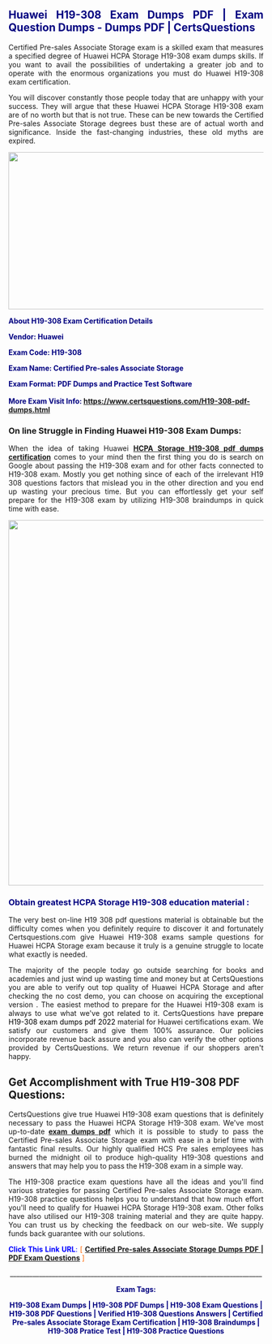 <h2 style="text-align: justify;"><span style="color: #000080;">Huawei H19-308 Exam Dumps PDF | Exam Question Dumps - Dumps PDF | CertsQuestions</span></h2>
<p style="text-align: justify;">Certified Pre-sales Associate Storage exam is a skilled exam that measures a specified degree of Huawei HCPA Storage H19-308 exam dumps skills. If you want to avail the possibilities of undertaking a greater job and to operate with the enormous organizations you must do Huawei H19-308 exam certification.</p>
<p style="text-align: justify;">You will discover constantly those people today that are unhappy with your success. They will argue that these Huawei HCPA Storage H19-308 exam are of no worth but that is not true. These can be new towards the Certified Pre-sales Associate Storage degrees bust these are of actual worth and significance. Inside the fast-changing industries, these old myths are expired.</p>
<p><img style="display: block; margin-left: auto; margin-right: auto;" src="https://i.imgur.com/eaP4ae9.png" width="840" height="310" /></p>
<p><span style="color: #000080;"><strong>About H19-308 Exam Certification Details</strong></span></p>
<p><span style="color: #000080;"><strong>Vendor: Huawei<br /></strong></span></p>
<p><span style="color: #000080;"><strong>Exam Code: H19-308</strong></span></p>
<p><span style="color: #000080;"><strong>Exam Name: Certified Pre-sales Associate Storage</strong></span></p>
<p><span style="color: #000080;"><strong>Exam Format: PDF Dumps and Practice Test Software<br /><br />More Exam Visit Info: <span style="color: #ff6600;"><a href="https://www.certsquestions.com/H19-308-pdf-dumps.html">https://www.certsquestions.com/H19-308-pdf-dumps.html</a></span></strong></span></p>
<h3>On line Struggle in Finding Huawei H19-308 Exam Dumps:</h3>
<p style="text-align: justify;">When the idea of taking Huawei <a href="https://www.certsquestions.com/H19-308-pdf-dumps.html"><strong>HCPA Storage H19-308 pdf dumps certification</strong></a> comes to your mind then the first thing you do is search on Google about passing the H19-308 exam and for other facts connected to H19-308 exam. Mostly you get nothing since of each of the irrelevant H19 308 questions factors that mislead you in the other direction and you end up wasting your precious time. But you can effortlessly get your self prepare for the H19-308 exam by utilizing H19-308 braindumps in quick time with ease.</p>
<p><a href="https://www.certsquestions.com/H19-308-pdf-dumps.html"><img style="display: block; margin-left: auto; margin-right: auto;" src="https://i.imgur.com/pxhoKQ2.png" width="720" /></a></p>
<h3><span style="color: #000080;">Obtain greatest HCPA Storage H19-308 education material :</span></h3>
<p style="text-align: justify;">The very best on-line H19 308 pdf questions material is obtainable but the difficulty comes when you definitely require to discover it and fortunately Certsquestions.com give Huawei H19-308 exams sample questions for Huawei HCPA Storage exam because it truly is a genuine struggle to locate what exactly is needed.</p>
<p style="text-align: justify;">The majority of the people today go outside searching for books and academies and just wind up wasting time and money but at CertsQuestions you are able to verify out top quality of Huawei HCPA Storage and after checking the no cost demo, you can choose on acquiring the exceptional version . The easiest method to prepare for the Huawei H19-308 exam is always to use what we've got related to it. CertsQuestions have <span style="color: #000000;">prepare H19-308 exam dumps pdf 2022</span> material for Huawei certifications exam. We satisfy our customers and give them 100% assurance. Our policies incorporate revenue back assure and you also can verify the other options provided by CertsQuestions. We return revenue if our shoppers aren't happy.</p>
<h2>Get Accomplishment with True H19-308 PDF Questions:</h2>
<p style="text-align: justify;">CertsQuestions give true Huawei H19-308 exam questions that is definitely necessary to pass the Huawei HCPA Storage H19-308 exam. We've most up-to-date<strong>&nbsp;<a href="https://www.certsquestions.com/">exam dumps pdf</a></strong>&nbsp;which it is possible to study to pass the Certified Pre-sales Associate Storage exam with ease in a brief time with fantastic final results. Our highly qualified HCS Pre sales employees has burned the midnight oil to produce high-quality H19-308 questions and answers that may help you to pass the H19-308 exam in a simple way.</p>
<p style="text-align: justify;">The H19-308 practice exam questions have all the ideas and you'll find various strategies for passing Certified Pre-sales Associate Storage exam. H19-308 practice questions helps you to understand that how much effort you'll need to qualify for Huawei HCPA Storage H19-308 exam. Other folks have also utilised our H19-308 training material and they are quite happy. You can trust us by checking the feedback on our web-site. We supply funds back guarantee with our solutions.</p>
<p style="text-align: justify;"><span style="color: #0000ff;"><strong>Click This Link URL</strong>:</span> <span style="color: #ff6600;">[ <strong><a href="https://www.certsquestions.com/hcs-pre-sales-certification.html">Certified Pre-sales Associate Storage Dumps PDF | PDF Exam Questions</a></strong> ]</span></p>
<p style="text-align: center;">______________________________________________________________________________</p>
<p style="text-align: center;"><span style="color: #000080;"><strong>Exam Tags:</strong></span></p>
<p style="text-align: center;"><span style="color: #000080;"><strong>H19-308 Exam Dumps | H19-308 PDF Dumps | H19-308 Exam Questions | H19-308 PDF Questions | Verified H19-308 Questions Answers | Certified Pre-sales Associate Storage Exam Certification | H19-308 Braindumps | H19-308 Pratice Test | H19-308 Practice Questions</strong></span></p>
